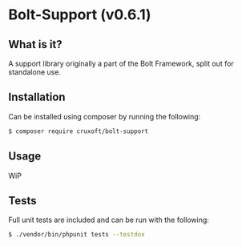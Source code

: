 # Bolt-Support (v0.6.1)

## What is it?

A support library originally a part of the Bolt Framework, split out for standalone use.

## Installation

Can be installed using composer by running the following:

```sh
$ composer require cruxoft/bolt-support
```

## Usage

WiP

## Tests

Full unit tests are included and can be run with the following:

```sh
$ ./vendor/bin/phpunit tests --testdox
```

